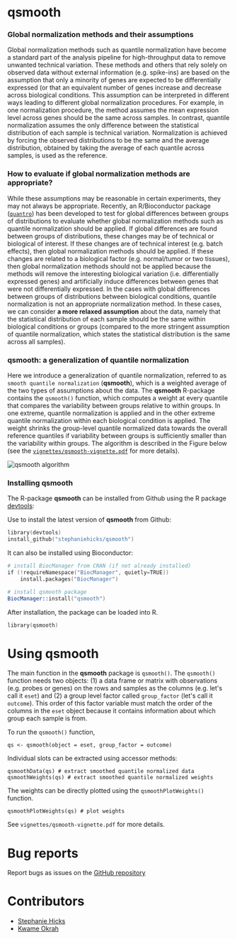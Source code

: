 # qsmooth

### Global normalization methods and their assumptions

Global normalization methods such as quantile normalization have become a standard part of the
analysis pipeline for high-throughput data to remove unwanted technical variation. These 
methods and others that rely solely on observed data without external information (e.g. spike-ins)
are based on the assumption that only a minority of genes are expected to be differentially
expressed (or that an equivalent number of genes increase and decrease across biological conditions. 
This assumption can be interpreted in different ways leading to different global normalization 
procedures. For example, in one normalization procedure, the method assumes
the mean expression level across genes should be the same across samples. 
In contrast, quantile normalization assumes the only difference between the statistical distribution
of each sample is technical variation. Normalization is achieved by forcing the observed distributions
to be the same and the average distribution, obtained by taking the average of each quantile 
across samples, is used as the reference. 

### How to evaluate if global normalization methods are appropriate? 

While these assumptions may be reasonable in certain experiments, they may not always be 
appropriate. Recently, an R/Bioconductor package ([`quantro`](http://www.bioconductor.org/packages/release/bioc/html/quantro.html))
has been developed to test for global differences between groups of distributions to evaluate whether 
global normalization methods such as quantile normalization should be applied. If global differences
are found between groups of distributions, these changes may be of technical or biological of interest.
If these changes are of technical interest (e.g. batch effects), then global normalization methods should be applied. 
If these changes are related to a biological factor (e.g. normal/tumor or two tissues), then 
global normalization methods should not be applied because the methods will remove the interesting biological variation 
(i.e. differentially expressed genes) and artificially induce differences between genes that were not 
differentially expressed. In the cases with global differences between groups of distributions 
between biological conditions, quantile normalization is not an appropriate normalization method. In 
these cases, we can consider **a more relaxed assumption** about the data, namely that the statistical distribution
of each sample should be the same within biological conditions or groups (compared to the more 
stringent assumption of quantile normalization, which states the statistical distribution is the same across all samples).

### qsmooth: a generalization of quantile normalization

Here we introduce a generalization of quantile normalization, referred to as `smooth quantile normalization`
(**qsmooth**), which is a weighted average of the two types of assumptions about the data. 
The **qsmooth** R-package contains the `qsmooth()` function, which computes a weight at every quantile
that compares the variability between groups relative to within groups. In one extreme, quantile normalization 
is applied and in the other extreme quantile normalization within each biological condition is applied.
The weight shrinks the group-level quantile normalized data towards the overall reference quantiles 
if variability between groups is sufficiently smaller than the variability within groups. The algorithm is described in the
Figure below (see the [`vignettes/qsmooth-vignette.pdf`](https://github.com/stephaniehicks/qsmooth/blob/master/vignettes/qsmooth-vignette.pdf) for more details). 

![qsmooth algorithm](https://github.com/stephaniehicks/qsmooth/raw/master/vignettes/qsmooth_algo.jpg)

### Installing qsmooth

The R-package **qsmooth** can be installed from Github using the R 
package [devtools](https://github.com/hadley/devtools): 


Use  to install the latest version of **qsmooth** from Github:
```s
library(devtools)
install_github("stephaniehicks/qsmooth")
```

It can also be installed using Bioconductor: 

```s
# install BiocManager from CRAN (if not already installed)
if (!requireNamespace("BiocManager", quietly=TRUE))
    install.packages("BiocManager")

# install qsmooth package
BiocManager::install("qsmooth")
```

After installation, the package can be loaded into R.
```s
library(qsmooth)
```


# Using qsmooth

The main function in the **qsmooth** package is `qsmooth()`.  The `qsmooth()` function needs two objects: 
(1) a data frame or matrix with observations (e.g. probes or genes) on the rows and samples as the columns 
(e.g. let's call it `eset`) and (2) a group level factor called `group_factor` (let's call it `outcome`). 
This order of this factor variable must match the order of the columns in the `eset` object because it contains
 information about which group each sample is from.

To run the `qsmooth()` function, 
```
qs <- qsmooth(object = eset, group_factor = outcome)
```
Individual slots can be extracted using accessor methods:
```
qsmoothData(qs) # extract smoothed quantile normalized data
qsmoothWeights(qs) # extract smoothed quantile normalized weights
```

The weights can be directly plotted using the `qsmoothPlotWeights()` function. 
```
qsmoothPlotWeights(qs) # plot weights 
```

See `vignettes/qsmooth-vignette.pdf` for more details. 

# Bug reports
Report bugs as issues on the [GitHub repository](https://github.com/stephaniehicks/qsmooth)


# Contributors

* [Stephanie Hicks](https://github.com/stephaniehicks)
* [Kwame Okrah](https://github.com/kokrah)
